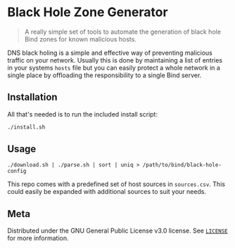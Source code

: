 # Black Hole Zone Generator

> A really simple set of tools to automate the generation of black hole Bind zones for known malicious hosts.

DNS black holing is a simple and effective way of preventing malicious traffic on your network. Usually this is done by
 maintaining a list of entries in your systems `hosts` file but you can easily protect a whole network in a single place
 by offloading the responsibility to a single Bind server.

## Installation

All that's needed is to run the included install script:

```sh
./install.sh
```

## Usage

```
./download.sh | ./parse.sh | sort | uniq > /path/to/bind/black-hole-config
```

This repo comes with a predefined set of host sources in `sources.csv`. This could easily be expanded with additional 
 sources to suit your needs.

## Meta

Distributed under the GNU General Public License v3.0 license. See [`LICENSE`](https://github.com/moebrowne/bind-blackhole/blob/develop/LICENCE) for more information.